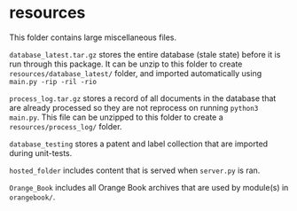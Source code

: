 # resources

This folder contains large miscellaneous files.

`database_latest.tar.gz` stores the entire database (stale state) before it is run through this package.  It can be unzip to this folder to create `resources/database_latest/` folder, and imported automatically using `main.py -rip -ril -rio`


`process_log.tar.gz` stores a record of all documents in the database that are already processed so they are not reprocess on running `python3 main.py`.  This file can be unzipped to this folder to create a `resources/process_log/` folder.

`database_testing` stores a patent and label collection that are imported during unit-tests.

`hosted_folder` includes content that is served when `server.py` is ran.


`Orange_Book` includes all Orange Book archives that are used by module(s) in `orangebook/`.